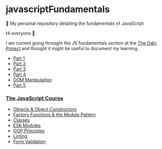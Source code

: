 # javascriptFundamentals
🎯 My personal repository detailing the fundamentals of JavaScript

Hi everyone 👋


I am current going throught the JS fundamentals section at the [The Odin Project](https://www.theodinproject.com/courses/foundations#javascript-basics) and thought it might be useful to document my learning.

* [Part 1](part1.md)
* [Part 2](part2.md)
* [Part 3](part3.md)
* [Part 4](part4.md)
* [DOM Manipulation](dom.md)
* [Part 5](part5.md)

### [The JavaScript Course](https://www.theodinproject.com/courses/javascript)

* [Objects & Object Constructors](objects.md)
* [Factory Functions & the Module Pattern](factory-functions.md)
* [Classes](classes.md)
* [ES6 Modules](es6modules.md)
* [OOP Principles](oopprinciples.md)
* [Linting](linting.md)
* [Form Validation](form-validation)

